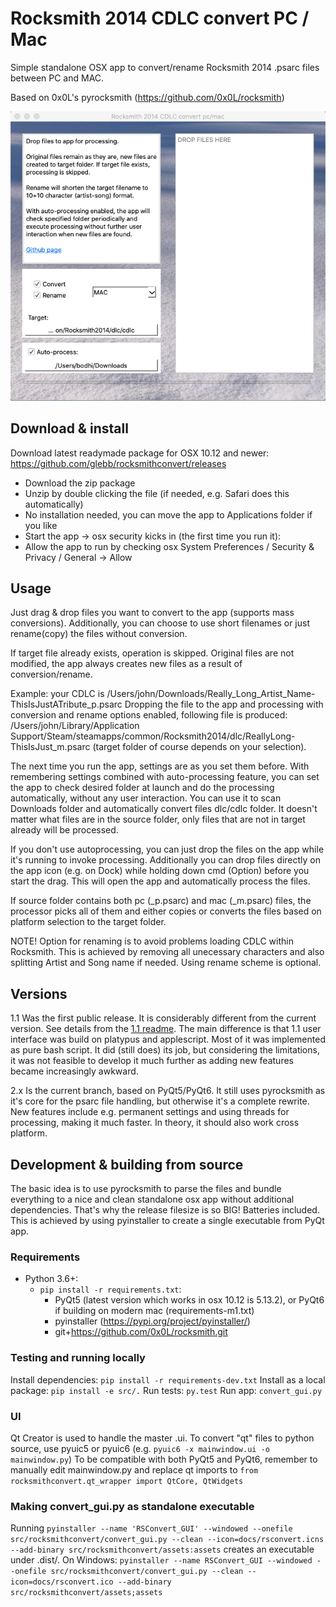 # Rocksmith 2014 CDLC convert PC / Mac #
Simple standalone OSX app to convert/rename Rocksmith 2014 .psarc files between PC and MAC.

Based on 0x0L's pyrocksmith (https://github.com/0x0L/rocksmith)

![Screenshot](docs/screenshot.png)
## Download & install ##
Download latest readymade package for OSX 10.12 and newer: https://github.com/glebb/rocksmithconvert/releases

* Download the zip package
* Unzip by double clicking the file (if needed, e.g. Safari does this automatically)
* No installation needed, you can move the app to Applications folder if you like
* Start the app -> osx security kicks in (the first time you run it):
* Allow the app to run by checking osx System Preferences / Security & Privacy / General -> Allow

## Usage ##
Just drag & drop files you want to convert to the app (supports mass conversions).
Additionally, you can choose to use short filenames or just rename(copy) the files without conversion.

If target file already exists, operation is skipped. Original files are not modified, the app always
creates new files as a result of conversion/rename.

Example: your CDLC is /Users/john/Downloads/Really_Long_Artist_Name-ThisIsJustATribute_p.psarc
Dropping the file to the app and processing with conversion and rename options enabled, 
following file is produced: /Users/john/Library/Application Support/Steam/steamapps/common/Rocksmith2014/dlc/ReallyLong-ThisIsJust_m.psarc
(target folder of course depends on your selection).

The next time you run the app, settings are as you set them before. With remembering settings combined with
auto-processing feature, you can set the app to check desired folder at launch and do the processing automatically,
without any user interaction. You can use it to scan Downloads folder and automatically convert
files dlc/cdlc folder. It doesn't matter what files are in the source folder, only files that are
not in target already will be processed.

If you don't use autoprocessing, you can just drop the files on the app while it's running to invoke processing.
Additionally you can drop files directly on the app icon (e.g. on Dock) while holding down cmd (Option) before you start the drag.
This will open the app and automatically process the files.

If source folder contains both pc (_p.psarc) and mac (_m.psarc) files, the processor picks all of them
and either copies or converts the files based on platform selection to the target folder.

NOTE! Option for renaming is to avoid problems loading CDLC within Rocksmith. 
This is achieved by removing all unecessary characters and also splitting Artist and Song name
if needed. Using rename scheme is optional.

## Versions ##

1.1 Was the first public release. It is considerably different from the current version. See details from the
[1.1 readme](https://github.com/glebb/rocksmithconvert/blob/v1.1/README.md). The main difference is that 1.1
user interface was build on platypus and applescript. Most of it was implemented as pure bash script.
It did (still does) its job, but considering the limitations, it was not feasible to develop it much further as
adding new features became increasingly awkward.

2.x Is the current branch, based on PyQt5/PyQt6. It still uses pyrocksmith as it's core for the psarc file handling,
but otherwise it's a complete rewrite. New features include e.g. permanent settings and using threads for
processing, making it much faster. In theory, it should also work cross platform.

## Development & building from source ##
The basic idea is to use pyrocksmith to parse the files and
bundle everything to a nice and clean standalone osx app without additional
dependencies. That's why the release filesize is so BIG! Batteries included. This is achieved
by using pyinstaller to create a single executable from PyQt app.

### Requirements ###
* Python 3.6+:
   * `pip install -r requirements.txt`:
      * PyQt5 (latest version which works in osx 10.12 is 5.13.2), or PyQt6 if building on modern mac (requirements-m1.txt)
      * pyinstaller (https://pypi.org/project/pyinstaller/)
      * git+https://github.com/0x0L/rocksmith.git

### Testing and running locally ###
Install dependencies: `pip install -r requirements-dev.txt`
Install as a local package: `pip install -e src/.`
Run tests: `py.test`
Run app: `convert_gui.py`

### UI ###
Qt Creator is used to handle the master .ui.
To convert "qt" files to python source, use pyuic5 or pyuic6 (e.g. `pyuic6 -x mainwindow.ui -o mainwindow.py`)
To be compatible with both PyQt5 and PyQt6, remember to manually edit mainwindow.py and replace qt imports to
`from rocksmithconvert.qt_wrapper import QtCore, QtWidgets`

### Making convert_gui.py as standalone executable ###
Running `pyinstaller --name 'RSConvert_GUI' --windowed --onefile src/rocksmithconvert/convert_gui.py --clean --icon=docs/rsconvert.icns --add-binary src/rocksmithconvert/assets:assets` creates an executable under .dist/.
On Windows: `pyinstaller --name RSConvert_GUI --windowed --onefile src/rocksmithconvert/convert_gui.py --clean --icon=docs/rsconvert.ico --add-binary src/rocksmithconvert/assets;assets`

